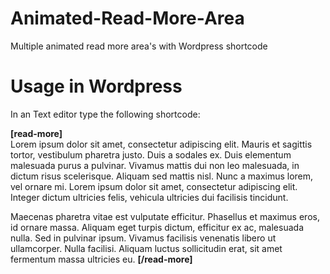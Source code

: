 # Animated-Read-More-Area
Multiple animated read more area's with Wordpress shortcode

# Usage in Wordpress
In an Text editor type the following shortcode:

**[read-more]** <br/>
Lorem ipsum dolor sit amet, consectetur adipiscing elit. Mauris et sagittis tortor, vestibulum pharetra justo. Duis a sodales ex. Duis elementum malesuada purus a pulvinar. Vivamus mattis dui non leo malesuada, in dictum risus scelerisque. Aliquam sed mattis nisl. Nunc a maximus lorem, vel ornare mi. Lorem ipsum dolor sit amet, consectetur adipiscing elit. Integer dictum ultricies felis, vehicula ultricies dui facilisis tincidunt.

Maecenas pharetra vitae est vulputate efficitur. Phasellus et maximus eros, id ornare massa. Aliquam eget turpis dictum, efficitur ex ac, malesuada nulla. Sed in pulvinar ipsum. Vivamus facilisis venenatis libero ut ullamcorper. Nulla facilisi. Aliquam luctus sollicitudin erat, sit amet fermentum massa ultricies eu.
**[/read-more]**
